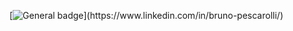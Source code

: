 [![General badge]([https://img.shields.io/badge](https://img.shields.io/badge/Microsoft_Outlook-0078D4?style=for-the-badge&logo=microsoft-outlook&logoColor=white))](https://www.linkedin.com/in/bruno-pescarolli/)
